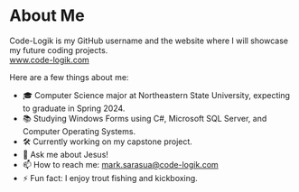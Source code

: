 # About Me


Code-Logik is my GitHub username and the website where I will showcase my future coding projects.  
www.code-logik.com

Here are a few things about me:

- 🎓 Computer Science major at Northeastern State University, expecting to graduate in Spring 2024.
- 📚 Studying Windows Forms using C#, Microsoft SQL Server, and Computer Operating Systems.
- 🛠️ Currently working on my capstone project.
- 💬 Ask me about Jesus!
- 📫 How to reach me: mark.sarasua@code-logik.com
- ⚡ Fun fact: I enjoy trout fishing and kickboxing.

